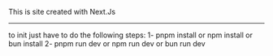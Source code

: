 This is site created with Next.Js

------------------------
to init just have to do the following steps:
1- pnpm install or npm install or bun install
2- pnpm run dev or npm run dev or bun run dev
